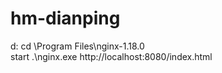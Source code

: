 # hm-dianping

d:
cd \Program Files\nginx-1.18.0\
start .\nginx.exe
http://localhost:8080/index.html